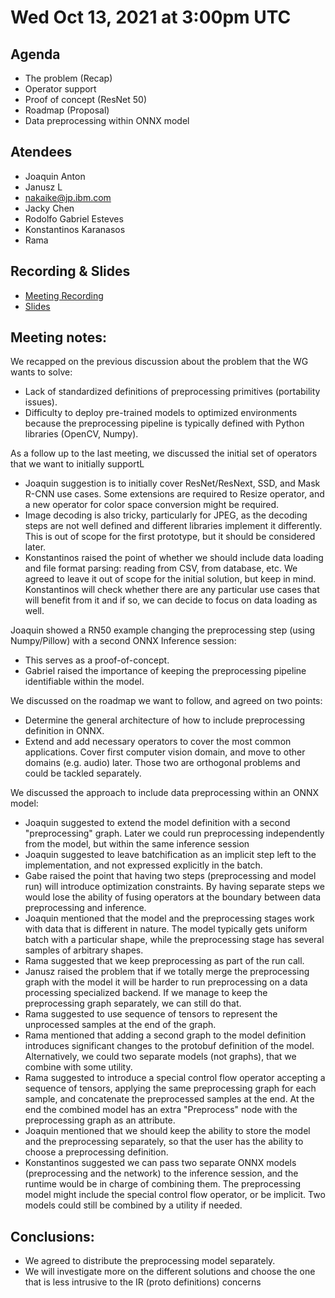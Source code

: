 <!--- SPDX-License-Identifier: Apache-2.0 -->

# Wed Oct 13, 2021 at 3:00pm UTC

## Agenda
* The problem (Recap)
* Operator support
* Proof of concept (ResNet 50)
* Roadmap (Proposal)
* Data preprocessing within ONNX model

## Atendees
* Joaquin Anton
* Janusz L
* nakaike@jp.ibm.com
* Jacky Chen
* Rodolfo Gabriel Esteves
* Konstantinos Karanasos
* Rama

## Recording & Slides

* [Meeting Recording](https://lists.lfaidata.foundation/g/onnx-wg-preprocessing/files/onnx_preprocessing_20211013.mp4)
* [Slides](slides/20211013_slides.pdf)

## Meeting notes:

We recapped on the previous discussion about the problem that the WG wants to solve:
* Lack of standardized definitions of preprocessing primitives (portability issues).
* Difficulty to deploy pre-trained models to optimized environments because the preprocessing pipeline is typically defined with Python libraries (OpenCV, Numpy).

As a follow up to the last meeting, we discussed the initial set of operators that we want to initially supportL
* Joaquin suggestion is to initially cover ResNet/ResNext, SSD, and Mask R-CNN use cases. Some extensions are required to Resize operator, and a new operator for color space conversion might be required.
* Image decoding is also tricky, particularly for JPEG, as the decoding steps are not well defined and different libraries implement it differently. This is out of scope for the first prototype, but it should be considered later.
* Konstantinos raised the point of whether we should include data loading and file format parsing: reading from CSV, from database, etc. We agreed to leave it out of scope for the initial solution, but keep in mind. Konstantinos will check whether there are any particular use cases that will benefit from it and if so, we can decide to focus on data loading as well.

Joaquin showed a RN50 example changing the preprocessing step (using Numpy/Pillow) with a second ONNX Inference session:
* This serves as a proof-of-concept.
* Gabriel raised the importance of keeping the preprocessing pipeline identifiable within the model.

We discussed on the roadmap we want to follow, and agreed on two points:
* Determine the general architecture of how to include preprocessing definition in ONNX.
* Extend and add necessary operators to cover the most common applications. Cover first computer vision domain, and move to other domains (e.g. audio) later.
Those two are orthogonal problems and could be tackled separately.

We discussed the approach to include data preprocessing within an ONNX model:
* Joaquin suggested to extend the model definition with a second "preprocessing" graph. Later we could run preprocessing independently from the model, but within the same inference session
* Joaquin suggested to leave batchification as an implicit step left to the implementation, and not expressed explicitly in the batch.
* Gabe raised the point that having two steps (preprocessing and model run) will introduce optimization constraints. By having separate steps we would lose the ability of fusing operators at the boundary between data preprocessing and inference.
* Joaquin mentioned that the model and the preprocessing stages work with data that is different in nature. The model typically gets uniform batch with a particular shape, while the preprocessing stage has several samples of arbitrary shapes.
* Rama suggested that we keep preprocessing as part of the run call.
* Janusz raised the problem that if we totally merge the preprocessing graph with the model it will be harder to run preprocessing on a data processing specialized backend. If we manage to keep the preprocessing graph separately, we can still do that.
* Rama suggested to use sequence of tensors to represent the unprocessed samples at the end of the graph.
* Rama mentioned that adding a second graph to the model definition introduces significant changes to the protobuf definition of the model. Alternatively, we could two separate models (not graphs), that we combine with some utility.
* Rama suggested to introduce a special control flow operator accepting a sequence of tensors, applying the same preprocessing graph for each sample, and concatenate the preprocessed samples at the end. At the end the combined model has an extra "Preprocess" node with the preprocessing graph as an attribute.
* Joaquin mentioned that we should keep the ability to store the model and the preprocessing separately, so that the user has the ability to choose a preprocessing definition.
* Konstantinos suggested we can pass two separate ONNX models (preprocessing and the network) to the inference session, and the runtime would be in charge of combining them. The preprocessing model might include the special control flow operator, or be implicit. Two models could still be combined by a utility if needed.

## Conclusions:
* We agreed to distribute the preprocessing model separately.
* We will investigate more on the different solutions and choose the one that is less intrusive to the IR (proto definitions) concerns
